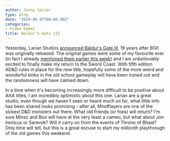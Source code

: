 ```yaml
---
author: Jonny Spicer
type: blog
date: "2019-06-07T00:00:00Z"
categories:
- Video Games
title: Baldur's Gate III
---
```

Yesterday, Larian Studios [announced Baldur's Gate III](https://www.youtube.com/watch?v=OcP0WdH7rTs), 19 years after BGII was originally released.
The original games were some of my favourite ever (in fact I already [mentioned them earlier this week](/blog/day9-daily-100)) and I
am *unbelievably* excited to finally make my return to the Sword Coast. With fifth edition AD&D rules in place for the new title, hopefully some of
the more weird and wonderful kinks in the old school gameplay will have been ironed out and the randomness will have calmed down.

In a time when it's becoming increasingly more difficult to be positive about AAA titles, I am incredibly optimistic about this one. Larian are a great
studio, even though we haven't seen or heard much so far, what little info has been shared looks promising - after all, Mindflayers are one of the sickest
D&D monsters out there. What old friends (or foes) will return? I'm sure Minsc and Boo will have at the very least a cameo, but what about Jon Irenicus or
Sarevok? Will it carry on from the events of Throne of Bhaal? Only time will tell, but this is a great excuse to start my millionth playthrough of the old
games this weekend.
